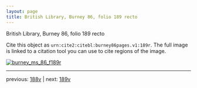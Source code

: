 ```yaml
---
layout: page
title: British Library, Burney 86, folio 189 recto
---
```


British Library, Burney 86, folio 189 recto

Cite this object as `urn:cite2:citebl:burney86pages.v1:189r`.  The full image is linked to a citation tool you can use to cite regions of the image.

[![burney_ms_86_f189r](http://www.homermultitext.org/iipsrv?IIIF=/project/homer/pyramidal/deepzoom/citebl/burney86imgs/v1/burney_ms_86_f189r.tif/full/800,/0/default.jpg)](http://www.homermultitext.org/ict2/?urn=urn:cite2:citebl:burney86imgs.v1:burney_ms_86_f189r) 

---

previous:  [188v](../188v/) | next: [189v](../189v/)